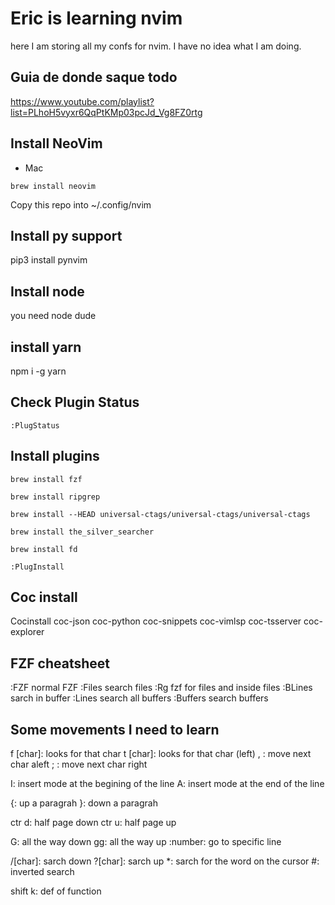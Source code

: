 # Eric is learning nvim
here I am storing all my confs for nvim. I have no idea what I am doing.

## Guia de donde saque todo
https://www.youtube.com/playlist?list=PLhoH5vyxr6QqPtKMp03pcJd_Vg8FZ0rtg

## Install NeoVim
- Mac
```
brew install neovim
```

Copy this repo into ~/.config/nvim

## Install py support
pip3 install pynvim

## Install node
you need node dude

## install yarn
npm i -g yarn
## Check Plugin Status
```
:PlugStatus
```

## Install plugins
```
brew install fzf

brew install ripgrep

brew install --HEAD universal-ctags/universal-ctags/universal-ctags

brew install the_silver_searcher

brew install fd
```


```
:PlugInstall
```

## Coc install
Cocinstall coc-json coc-python coc-snippets coc-vimlsp coc-tsserver coc-explorer

## FZF cheatsheet
:FZF normal FZF
:Files search files
:Rg fzf for files and inside files
:BLines sarch in buffer
:Lines search all buffers
:Buffers search buffers

## Some movements I need to learn
f [char]: looks for that char 
t [char]: looks for that char (left)
    , : move next char aleft
    ; : move next char right 

I: insert mode at the begining of the line
A: insert mode at the end of the line

{: up a paragrah
}: down a paragrah

ctr d: half page down
ctr u: half page up 

G: all the way down
gg: all the way up
:number: go to specific line

/[char]: sarch down
?[char]: sarch up
*: sarch for the word on the cursor
#: inverted search

shift k: def of function
